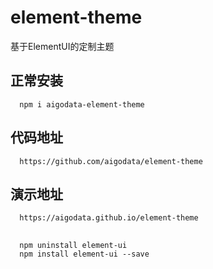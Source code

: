 # element-theme

基于ElementUI的定制主题

## 正常安装

      
      npm i aigodata-element-theme

## 代码地址

      https://github.com/aigodata/element-theme


## 演示地址

      https://aigodata.github.io/element-theme

## 

      npm uninstall element-ui
      npm install element-ui --save
